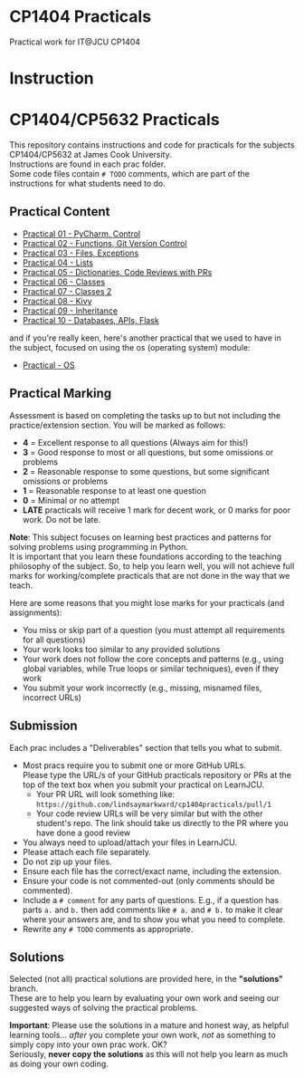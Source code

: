 # CP1404 Practicals

Practical work for IT@JCU CP1404

# Instruction
# CP1404/CP5632 Practicals

This repository contains instructions and code for practicals for the subjects CP1404/CP5632 at James Cook
University.  
Instructions are found in each prac folder.  
Some code files contain `# TODO` comments, which are part of the instructions for what students need to do.

## Practical Content

* [Practical 01 - PyCharm, Control](./prac_01)
* [Practical 02 - Functions, Git Version Control](./prac_02)
* [Practical 03 - Files, Exceptions](./prac_03)
* [Practical 04 - Lists](./prac_04)
* [Practical 05 - Dictionaries, Code Reviews with PRs](./prac_05)
* [Practical 06 - Classes](./prac_06)
* [Practical 07 - Classes 2](./prac_07)
* [Practical 08 - Kivy](./prac_08)
* [Practical 09 - Inheritance](./prac_09)
* [Practical 10 - Databases, APIs, Flask](./prac_10)

and if you're really keen, here's another practical that we used to have in the subject, focused on using the os
(operating system) module:

* [Practical - OS](./prac_os)

## Practical Marking

Assessment is based on completing the tasks up to but not including
the practice/extension section. You will be marked as follows:

- **4** = Excellent response to all questions (Always aim for this!)
- **3** = Good response to most or all questions, but some omissions or problems
- **2** = Reasonable response to some questions, but some significant omissions or problems
- **1** = Reasonable response to at least one question
- **0** = Minimal or no attempt
- **LATE** practicals will receive 1 mark for decent work, or 0 marks for poor work. Do not be late.

**Note**: This subject focuses on learning best practices and patterns for solving problems using programming in
Python.  
It is important that you learn these foundations according to the teaching philosophy of the
subject. So, to help you learn well, you will not achieve full marks for working/complete practicals
that are not done in the way that we teach.

Here are some reasons that you might lose marks for your practicals (and assignments):

- You miss or skip part of a question (you must attempt all requirements for all questions)
- Your work looks too similar to any provided solutions
- Your work does not follow the core concepts and patterns (e.g., using global variables, while True loops or similar
  techniques), even if they work
- You submit your work incorrectly (e.g., missing, misnamed files, incorrect URLs)

## Submission

Each prac includes a "Deliverables" section that tells you what to submit.

- Most pracs require you to submit one or more GitHub URLs.  
  Please type the URL/s of your GitHub practicals repository or PRs at the
  top of the text box when you submit your practical on LearnJCU.
    - Your PR URL will look something like: `https://github.com/lindsaymarkward/cp1404practicals/pull/1`
    - Your code review URLs will be very similar but with the other student's repo. The link should take us directly to
      the PR where you have done a good review
- You always need to upload/attach your files in LearnJCU.
- Please attach each file separately.
- Do not zip up your files.
- Ensure each file has the correct/exact name, including the extension.
- Ensure your code is not commented-out (only comments should be commented).
- Include a `# comment` for any parts of questions. E.g., if a question has parts `a.` and `b.` then add comments
  like `# a.` and `# b.` to make it clear where your answers are, and to show you what you need to complete.
- Rewrite any `# TODO` comments as appropriate.

## Solutions

Selected (not all) practical solutions are provided here, in the **"solutions"** branch.  
These are to help you learn by evaluating your own work and seeing our suggested ways of solving the practical problems.

**Important**: Please use the solutions in a mature and honest way, as helpful learning tools... _after_ you complete
your own work, _not_ as something to simply copy into your own prac work. OK?  
Seriously, **never copy the solutions** as this will not help you learn as much as doing your own coding.
